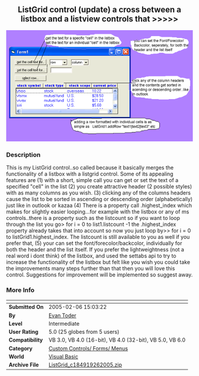 ﻿<div align="center">

## ListGrid control \(update\)  a cross between a listbox and a listview controls that \>\>\>\>\>

<img src="PIC2005261515154898.gif">
</div>

### Description

This is my ListGrid control..so called because it basically merges the functionality of a listbox with a listgrid control. Some of its appealing features are (1) with a short, simple call you can get or set the text of a specified "cell" in the list (2) you create attractive header (2 possible styles) with as many columns as you wish. (3) clicking any of the columns headers cause the list to be sorted in ascending or descending order (alphabetically) just like in outlook or kazaa (4) There is a property call .highest_index which makes for slightly easier looping...for example with the listbox or any of ms controls..there is a property such as the listcount  so if you want to loop through the list you go> for i = 0 to list1.listcount -1  the .highest_index property already takes that into account so now you just loop by>> for i = 0 to listGrid1.highest_index.  The listcount is still available to you as well if you prefer that, (5) your can set the font/forecolor/backcolor, individually for both the header and the list itself.  If you prefer the lightweightness (not a real word i dont think) of the listbox, and used the settabs api to try to increase the functionality of the listbox but felt like you wish you could take the improvements many steps further than that then you will love this control. Suggestions for improvement will be implemented so suggest away.
 
### More Info
 


<span>             |<span>
---                |---
**Submitted On**   |2005-02-06 15:03:22
**By**             |[Evan Toder](https://github.com/Planet-Source-Code/PSCIndex/blob/master/ByAuthor/evan-toder.md)
**Level**          |Intermediate
**User Rating**    |5.0 (25 globes from 5 users)
**Compatibility**  |VB 3\.0, VB 4\.0 \(16\-bit\), VB 4\.0 \(32\-bit\), VB 5\.0, VB 6\.0
**Category**       |[Custom Controls/ Forms/  Menus](https://github.com/Planet-Source-Code/PSCIndex/blob/master/ByCategory/custom-controls-forms-menus__1-4.md)
**World**          |[Visual Basic](https://github.com/Planet-Source-Code/PSCIndex/blob/master/ByWorld/visual-basic.md)
**Archive File**   |[ListGrid\_c184919262005\.zip](https://github.com/Planet-Source-Code/evan-toder-listgrid-control-update-a-cross-between-a-listbox-and-a-listview-controls-that__1-58737/archive/master.zip)








